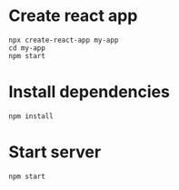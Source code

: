 # Create react app
```
npx create-react-app my-app
cd my-app
npm start
```
# Install dependencies

```
npm install
```
# Start server 
```
npm start
```